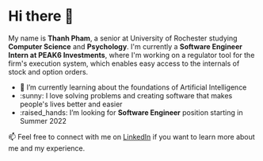<h1>Hi there 👋 </h1>

<p>My name is <strong>Thanh Pham</strong>, a senior at University of Rochester studying <strong>Computer Science</strong> and <strong>Psychology</strong>. 
I'm currently a <strong>Software Engineer Intern at PEAK6 Investments</strong>, where I'm working on a regulator tool for the firm's execution system, which enables easy access to the internals of stock and option orders.</p>

<ul>
  <li> 🌱 I’m currently learning about the foundations of Artificial Intelligence
  <li> :sunny: I love solving problems and creating software that makes people's lives better and easier
  <li> :raised_hands: I’m looking for <strong>Software Engineer</strong> position starting in Summer 2022
</ul>


📫 Feel free to connect with me on <a href="https://www.linkedin.com/in/ptnt">LinkedIn</a> if you want to learn more about me and my experience.

<!---
ptnthanh/ptnthanh is a ✨ special ✨ repository because its `README.md` (this file) appears on your GitHub profile.
You can click the Preview link to take a look at your changes.
--->
